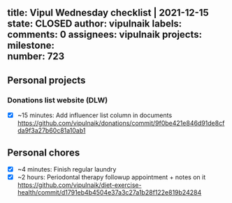 title:	Vipul Wednesday checklist | 2021-12-15
state:	CLOSED
author:	vipulnaik
labels:	
comments:	0
assignees:	vipulnaik
projects:	
milestone:	
number:	723
--
## Personal projects

### Donations list website (DLW)

- [x] ~15 minutes: Add influencer list column in documents https://github.com/vipulnaik/donations/commit/9f0be421e846d91de8cfda9f3a27b60c81a10ab1

## Personal chores

- [x] ~4 minutes: Finish regular laundry
- [x] ~2 hours: Periodontal therapy followup appointment + notes on it https://github.com/vipulnaik/diet-exercise-health/commit/d1791eb4b4504e37a3c27a1b28f122e819b24284 

